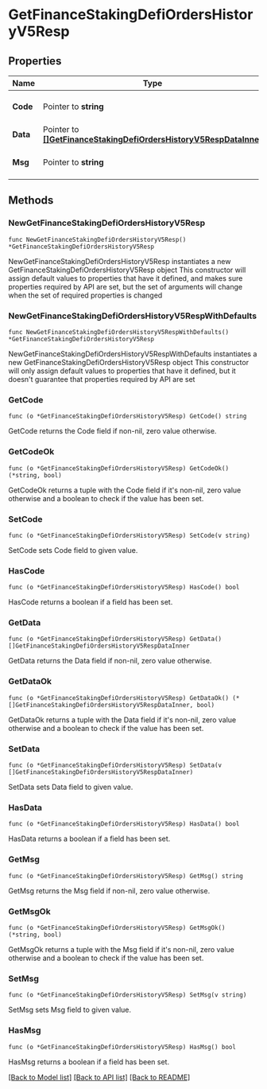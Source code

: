 # GetFinanceStakingDefiOrdersHistoryV5Resp

## Properties

Name | Type | Description | Notes
------------ | ------------- | ------------- | -------------
**Code** | Pointer to **string** |  | [optional] [default to ""]
**Data** | Pointer to [**[]GetFinanceStakingDefiOrdersHistoryV5RespDataInner**](GetFinanceStakingDefiOrdersHistoryV5RespDataInner.md) |  | [optional] 
**Msg** | Pointer to **string** |  | [optional] [default to ""]

## Methods

### NewGetFinanceStakingDefiOrdersHistoryV5Resp

`func NewGetFinanceStakingDefiOrdersHistoryV5Resp() *GetFinanceStakingDefiOrdersHistoryV5Resp`

NewGetFinanceStakingDefiOrdersHistoryV5Resp instantiates a new GetFinanceStakingDefiOrdersHistoryV5Resp object
This constructor will assign default values to properties that have it defined,
and makes sure properties required by API are set, but the set of arguments
will change when the set of required properties is changed

### NewGetFinanceStakingDefiOrdersHistoryV5RespWithDefaults

`func NewGetFinanceStakingDefiOrdersHistoryV5RespWithDefaults() *GetFinanceStakingDefiOrdersHistoryV5Resp`

NewGetFinanceStakingDefiOrdersHistoryV5RespWithDefaults instantiates a new GetFinanceStakingDefiOrdersHistoryV5Resp object
This constructor will only assign default values to properties that have it defined,
but it doesn't guarantee that properties required by API are set

### GetCode

`func (o *GetFinanceStakingDefiOrdersHistoryV5Resp) GetCode() string`

GetCode returns the Code field if non-nil, zero value otherwise.

### GetCodeOk

`func (o *GetFinanceStakingDefiOrdersHistoryV5Resp) GetCodeOk() (*string, bool)`

GetCodeOk returns a tuple with the Code field if it's non-nil, zero value otherwise
and a boolean to check if the value has been set.

### SetCode

`func (o *GetFinanceStakingDefiOrdersHistoryV5Resp) SetCode(v string)`

SetCode sets Code field to given value.

### HasCode

`func (o *GetFinanceStakingDefiOrdersHistoryV5Resp) HasCode() bool`

HasCode returns a boolean if a field has been set.

### GetData

`func (o *GetFinanceStakingDefiOrdersHistoryV5Resp) GetData() []GetFinanceStakingDefiOrdersHistoryV5RespDataInner`

GetData returns the Data field if non-nil, zero value otherwise.

### GetDataOk

`func (o *GetFinanceStakingDefiOrdersHistoryV5Resp) GetDataOk() (*[]GetFinanceStakingDefiOrdersHistoryV5RespDataInner, bool)`

GetDataOk returns a tuple with the Data field if it's non-nil, zero value otherwise
and a boolean to check if the value has been set.

### SetData

`func (o *GetFinanceStakingDefiOrdersHistoryV5Resp) SetData(v []GetFinanceStakingDefiOrdersHistoryV5RespDataInner)`

SetData sets Data field to given value.

### HasData

`func (o *GetFinanceStakingDefiOrdersHistoryV5Resp) HasData() bool`

HasData returns a boolean if a field has been set.

### GetMsg

`func (o *GetFinanceStakingDefiOrdersHistoryV5Resp) GetMsg() string`

GetMsg returns the Msg field if non-nil, zero value otherwise.

### GetMsgOk

`func (o *GetFinanceStakingDefiOrdersHistoryV5Resp) GetMsgOk() (*string, bool)`

GetMsgOk returns a tuple with the Msg field if it's non-nil, zero value otherwise
and a boolean to check if the value has been set.

### SetMsg

`func (o *GetFinanceStakingDefiOrdersHistoryV5Resp) SetMsg(v string)`

SetMsg sets Msg field to given value.

### HasMsg

`func (o *GetFinanceStakingDefiOrdersHistoryV5Resp) HasMsg() bool`

HasMsg returns a boolean if a field has been set.


[[Back to Model list]](../README.md#documentation-for-models) [[Back to API list]](../README.md#documentation-for-api-endpoints) [[Back to README]](../README.md)


